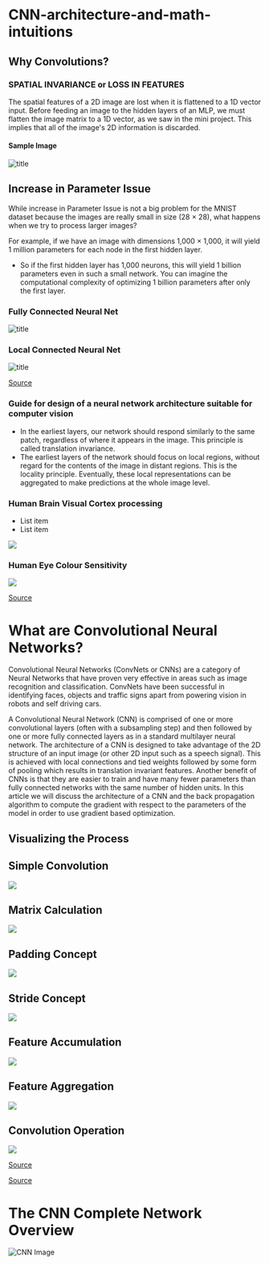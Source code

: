# CNN-architecture-and-math-intuitions

## Why Convolutions?

### SPATIAL INVARIANCE or LOSS IN FEATURES

The spatial features of a 2D image are lost when it is flattened to a 1D vector input. Before feeding an image to the hidden layers of an MLP, we must flatten the image matrix to a 1D vector, as we saw in the mini project. This implies that all of the image's 2D information is discarded.


#### Sample Image

![title](https://aishack.in/static/img/tut/conv-gaussian-blur.jpg)


## Increase in  Parameter Issue

While increase in  Parameter Issue is not a big problem for the
MNIST dataset because the images are really small in size (28 × 28), what happens when we try to process larger images? 

For example, if we have an image with dimensions 1,000 × 1,000, it will yield 1 million parameters for each node in the first hidden layer. 

- So if the first hidden layer has 1,000 neurons, this will yield 1 billion parameters even in such a small network. You can imagine the computational complexity of optimizing 1 billion parameters after only the first layer.


### Fully Connected Neural Net

![title](https://www.researchgate.net/profile/Arvind-Sreenivas/publication/343263135/figure/fig3/AS:918277995905024@1595945943003/Fully-connected-layer.jpg)


### Local Connected Neural Net

![title](https://www.cs.toronto.edu/~lczhang/360/lec/w04/imgs/local.png)

[Source](https://www.cs.toronto.edu)


### Guide for design of a neural network architecture suitable for computer vision

- In the earliest layers, our network should respond similarly to the same patch, regardless of where it appears in the image. This principle is called translation invariance.
- The earliest layers of the network should focus on local regions, without regard for the contents of the image in distant regions. This is the locality principle. Eventually, these local representations can be aggregated to make predictions at the whole image level.

### Human Brain Visual Cortex processing

*   List item
*   List item

![](https://www.researchgate.net/profile/Bruno-Cessac/publication/233971662/figure/fig1/AS:393541936271366@1470839117205/Processing-steps-of-the-visual-stream-a-The-cellular-organization-of-the-retina-from.png)

### Human Eye Colour Sensitivity

![](https://upload.wikimedia.org/wikipedia/commons/thumb/c/c0/Eyesensitivity.svg/1024px-Eyesensitivity.svg.png)

[Source](https://en.wikipedia.org/wiki/Color_vision)


# What are Convolutional Neural Networks?


Convolutional Neural Networks (ConvNets or CNNs) are a category of Neural Networks that have proven very effective in areas such as image recognition and classification. ConvNets have been successful in identifying faces, objects and traffic signs apart from powering vision in robots and self driving cars.


A Convolutional Neural Network (CNN) is comprised of one or more convolutional layers (often with a subsampling step) and then followed by one or more fully connected layers as in a standard multilayer neural network. The architecture of a CNN is designed to take advantage of the 2D structure of an input image (or other 2D input such as a speech signal). This is achieved with local connections and tied weights followed by some form of pooling which results in translation invariant features. Another benefit of CNNs is that they are easier to train and have many fewer parameters than fully connected networks with the same number of hidden units. In this article we will discuss the architecture of a CNN and the back propagation algorithm to compute the gradient with respect to the parameters of the model in order to use gradient based optimization. 


## Visualizing the Process


## Simple Convolution

![](https://miro.medium.com/max/1400/1*Fw-ehcNBR9byHtho-Rxbtw.gif)

## Matrix Calculation

![](https://miro.medium.com/max/535/1*Zx-ZMLKab7VOCQTxdZ1OAw.gif)

## Padding Concept
![](https://miro.medium.com/max/395/1*1okwhewf5KCtIPaFib4XaA.gif)

## Stride Concept
![](https://miro.medium.com/max/294/1*BMngs93_rm2_BpJFH2mS0Q.gif)

## Feature Accumulation
![](https://miro.medium.com/max/2000/1*8dx6nxpUh2JqvYWPadTwMQ.gif)

## Feature Aggregation
![](https://miro.medium.com/max/2000/1*CYB2dyR3EhFs1xNLK8ewiA.gif)

## Convolution Operation

![](https://cdn-media-1.freecodecamp.org/images/gb08-2i83P5wPzs3SL-vosNb6Iur5kb5ZH43)


[Source](https://https://towardsdatascience.com/intuitively-understanding-convolutions-for-deep-learning-1f6f42faee1)

[Source](https://cs231n.github.io/convolutional-networks/)


# The CNN Complete Network Overview

![CNN Image](https://res.cloudinary.com/practicaldev/image/fetch/s--w1RZuJPn--/c_imagga_scale,f_auto,fl_progressive,h_420,q_auto,w_1000/https://dev-to-uploads.s3.amazonaws.com/i/1inc9c00m35q12lidqde.png)


